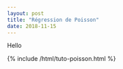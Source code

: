 ```yaml
---
layout: post
title: "Régression de Poisson"
date: 2018-11-15
---
```


Hello

{% include /html/tuto-poisson.html %}

